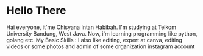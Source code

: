 # Hello There
Hai everyone, it'me Chisyana Intan Habibah. I'm studying at Telkom University Bandung, West Java. Now, i'm learning programming like python, golang etc.
My Basic Skills :
I also like editing, expert at canva, editing videos or some photos and admin of some organization instagram account
